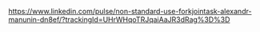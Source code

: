 https://www.linkedin.com/pulse/non-standard-use-forkjointask-alexandr-manunin-dn8ef/?trackingId=UHrWHqoTRJqaiAaJR3dRag%3D%3D
